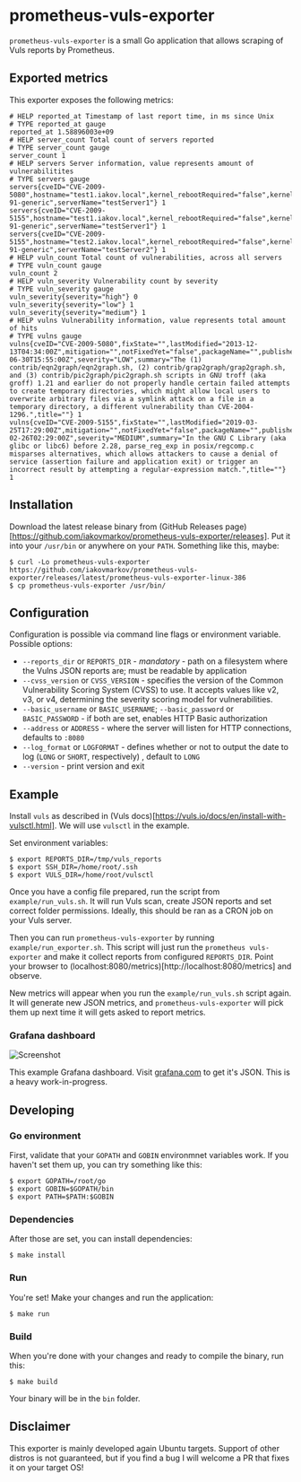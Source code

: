 # prometheus-vuls-exporter

`prometheus-vuls-exporter` is a small Go application that allows scraping of Vuls reports by Prometheus.

## Exported metrics

This exporter exposes the following metrics:

```
# HELP reported_at Timestamp of last report time, in ms since Unix
# TYPE reported_at gauge
reported_at 1.58896003e+09
# HELP server_count Total count of servers reported
# TYPE server_count gauge
server_count 1
# HELP servers Server information, value represents amount of vulnerabilitites
# TYPE servers gauge
servers{cveID="CVE-2009-5080",hostname="test1.iakov.local",kernel_rebootRequired="false",kernel_release="4.15.0-91-generic",serverName="testServer1"} 1
servers{cveID="CVE-2009-5155",hostname="test1.iakov.local",kernel_rebootRequired="false",kernel_release="4.15.0-91-generic",serverName="testServer1"} 1
servers{cveID="CVE-2009-5155",hostname="test2.iakov.local",kernel_rebootRequired="false",kernel_release="4.15.0-91-generic",serverName="testServer2"} 1
# HELP vuln_count Total count of vulnerabilities, across all servers
# TYPE vuln_count gauge
vuln_count 2
# HELP vuln_severity Vulnerability count by severity
# TYPE vuln_severity gauge
vuln_severity{severity="high"} 0
vuln_severity{severity="low"} 1
vuln_severity{severity="medium"} 1
# HELP vulns Vulnerability information, value represents total amount of hits
# TYPE vulns gauge
vulns{cveID="CVE-2009-5080",fixState="",lastModified="2013-12-13T04:34:00Z",mitigation="",notFixedYet="false",packageName="",published="2011-06-30T15:55:00Z",severity="LOW",summary="The (1) contrib/eqn2graph/eqn2graph.sh, (2) contrib/grap2graph/grap2graph.sh, and (3) contrib/pic2graph/pic2graph.sh scripts in GNU troff (aka groff) 1.21 and earlier do not properly handle certain failed attempts to create temporary directories, which might allow local users to overwrite arbitrary files via a symlink attack on a file in a temporary directory, a different vulnerability than CVE-2004-1296.",title=""} 1
vulns{cveID="CVE-2009-5155",fixState="",lastModified="2019-03-25T17:29:00Z",mitigation="",notFixedYet="false",packageName="",published="2019-02-26T02:29:00Z",severity="MEDIUM",summary="In the GNU C Library (aka glibc or libc6) before 2.28, parse_reg_exp in posix/regcomp.c misparses alternatives, which allows attackers to cause a denial of service (assertion failure and application exit) or trigger an incorrect result by attempting a regular-expression match.",title=""} 1
```

## Installation

Download the latest release binary from (GitHub Releases page)[https://github.com/iakovmarkov/prometheus-vuls-exporter/releases]. Put it into your `/usr/bin` or anywhere on your `PATH`. Something like this, maybe:

    $ curl -Lo prometheus-vuls-exporter https://github.com/iakovmarkov/prometheus-vuls-exporter/releases/latest/prometheus-vuls-exporter-linux-386
    $ cp prometheus-vuls-exporter /usr/bin/

## Configuration

Configuration is possible via command line flags or environment variable. Possible options:

* `--reports_dir` or `REPORTS_DIR` - *mandatory* - path on a filesystem where the Vulns JSON reports are; must be readable by application
* `--cvss_version` or `CVSS_VERSION` - specifies the version of the Common Vulnerability Scoring System (CVSS) to use. It accepts values like v2, v3, or v4, determining the severity scoring model for vulnerabilities.
* `--basic_username` or `BASIC_USERNAME`; `--basic_password` or `BASIC_PASSWORD` - if both are set, enables HTTP Basic authorization
* `--address` or `ADDRESS` - where the server will listen for HTTP connections, defaults to `:8080`
* `--log_format` or `LOGFORMAT` - defines whether or not to output the date to log (`LONG` or `SHORT`, respectively) , default to `LONG`
* `--version` - print version and exit

## Example

Install `vuls` as described in (Vuls docs)[https://vuls.io/docs/en/install-with-vulsctl.html]. We will use `vulsctl` in the example.

Set environment variables:

    $ export REPORTS_DIR=/tmp/vuls_reports
    $ export SSH_DIR=/home/root/.ssh
    $ export VULS_DIR=/home/root/vulsctl

Once you have a config file prepared, run the script from `example/run_vuls.sh`. It will run Vuls scan, create JSON reports and set correct folder permissions. Ideally, this should be ran as a CRON job on your Vuls server.

Then you can run `prometheus-vuls-exporter` by running `example/run_exporter.sh`. This script will just run the `prometheus vuls-exporter` and make it collect reports from configured `REPORTS_DIR`. Point your browser to (localhost:8080/metrics)[http://localhost:8080/metrics] and observe.

New metrics will appear when you run the `example/run_vuls.sh` script again. It will generate new JSON metrics, and `prometheus-vuls-exporter` will pick them up next time it will gets asked to report metrics.

### Grafana dashboard

![Screenshot](example/screenshot.png "Grafana dashboard example")

This example Grafana dashboard. Visit [grafana.com](https://grafana.com/grafana/dashboards/12255/) to get it's JSON. This is a heavy work-in-progress.

## Developing

### Go environment

First, validate that your `GOPATH` and `GOBIN` environmnet variables work. If you haven't set them up, you can try something like this:

    $ export GOPATH=/root/go
    $ export GOBIN=$GOPATH/bin
    $ export PATH=$PATH:$GOBIN

### Dependencies

After those are set, you can install dependencies:

    $ make install

### Run

You're set! Make your changes and run the application:

    $ make run

### Build

When you're done with your changes and ready to compile the binary, run this:

    $ make build

Your binary will be in the `bin` folder.

## Disclaimer

This exporter is mainly developed again Ubuntu targets. Support of other distros is not guaranteed, but if you find a bug I will welcome a PR that fixes it on your target OS!
